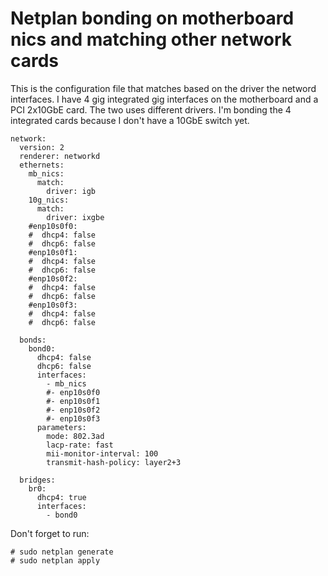 # Netplan bonding on motherboard nics and matching other network cards

This is the configuration file that matches based on the driver the netword interfaces. I have 4 gig integrated gig interfaces on the motherboard and a PCI 2x10GbE card. The two uses different drivers. I'm bonding the 4 integrated cards because I don't have a 10GbE switch yet.

```
network:
  version: 2
  renderer: networkd
  ethernets:
    mb_nics:
      match:
        driver: igb
    10g_nics:
      match:
        driver: ixgbe
    #enp10s0f0:
    #  dhcp4: false
    #  dhcp6: false
    #enp10s0f1:
    #  dhcp4: false
    #  dhcp6: false
    #enp10s0f2:
    #  dhcp4: false
    #  dhcp6: false
    #enp10s0f3:
    #  dhcp4: false
    #  dhcp6: false

  bonds:
    bond0:
      dhcp4: false
      dhcp6: false
      interfaces:
        - mb_nics
        #- enp10s0f0
        #- enp10s0f1
        #- enp10s0f2
        #- enp10s0f3
      parameters:
        mode: 802.3ad
        lacp-rate: fast
        mii-monitor-interval: 100
        transmit-hash-policy: layer2+3

  bridges:
    br0:
      dhcp4: true
      interfaces:
        - bond0

```

Don't forget to run:

```
# sudo netplan generate
# sudo netplan apply
```

